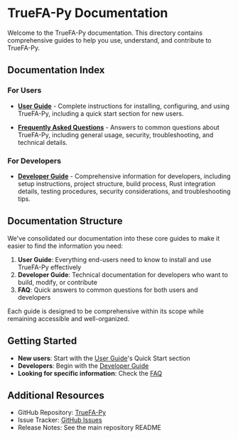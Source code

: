 # TrueFA-Py Documentation

Welcome to the TrueFA-Py documentation. This directory contains comprehensive guides to help you use, understand, and contribute to TrueFA-Py.

## Documentation Index

### For Users

- [**User Guide**](USER_GUIDE.md) - Complete instructions for installing, configuring, and using TrueFA-Py, including a quick start section for new users.

- [**Frequently Asked Questions**](FAQ.md) - Answers to common questions about TrueFA-Py, including general usage, security, troubleshooting, and technical details.

### For Developers

- [**Developer Guide**](DEVELOPER_GUIDE.md) - Comprehensive information for developers, including setup instructions, project structure, build process, Rust integration details, testing procedures, security considerations, and troubleshooting tips.

## Documentation Structure

We've consolidated our documentation into these core guides to make it easier to find the information you need:

1. **User Guide**: Everything end-users need to know to install and use TrueFA-Py effectively
2. **Developer Guide**: Technical documentation for developers who want to build, modify, or contribute
3. **FAQ**: Quick answers to common questions for both users and developers

Each guide is designed to be comprehensive within its scope while remaining accessible and well-organized.

## Getting Started

- **New users**: Start with the [User Guide](USER_GUIDE.md)'s Quick Start section
- **Developers**: Begin with the [Developer Guide](DEVELOPER_GUIDE.md)
- **Looking for specific information**: Check the [FAQ](FAQ.md)

## Additional Resources

- GitHub Repository: [TrueFA-Py](https://github.com/zainibeats/truefa-py)
- Issue Tracker: [GitHub Issues](https://github.com/zainibeats/truefa-py/issues)
- Release Notes: See the main repository README
